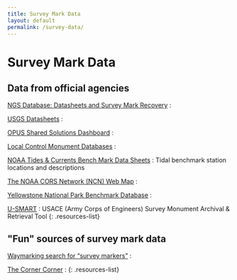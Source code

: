 ```yaml
---
title: Survey Mark Data
layout: default
permalink: /survey-data/
---
```


# Survey Mark Data

## Data from official agencies

[NGS Database: Datasheets and Survey Mark Recovery](http://www.ngs.noaa.gov/datasheets/)
: 

[USGS Datasheets](/usgs-datasheets/)
: 

[OPUS Shared Solutions Dashboard](https://noaa.maps.arcgis.com/apps/dashboards/b3f9dcfde4c249bc9cd5817489c5d53c)
: 

[Local Control Monument Databases](/local-control-monument-databases/)
: 

[NOAA Tides & Currents Bench Mark Data Sheets](https://tidesandcurrents.noaa.gov/stations.html?type=Bench+Mark+Data+Sheets)
: Tidal benchmark station locations and descriptions

[The NOAA CORS Network (NCN) Web Map](https://arcg.is/18fWq8)
: 

[Yellowstone National Park Benchmark Database](https://pubs.usgs.gov/pp/1788/pp1788_benchmarks/)
: 

[U-SMART](https://usmart.sec.usace.army.mil/w/map)
: USACE (Army Corps of Engineers) Survey Monument Archival & Retrieval Tool
{: .resources-list}

## "Fun" sources of survey mark data

[Waymarking search for “survey markers”](http://www.waymarking.com/cat/search.aspx?f=1&cst=7&kw=survey%20markers&st=2)
: 

[The Corner Corner](http://www.bjbsoftware.com/corners/)
: 
{: .resources-list}